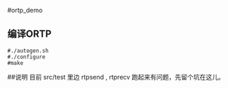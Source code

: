 #ortp_demo
## 编译ORTP ##
	#./autogen.sh 
	#./configure
	#make
##说明
目前 src/test 里边 rtpsend , rtprecv 跑起来有问题，先留个坑在这儿。

